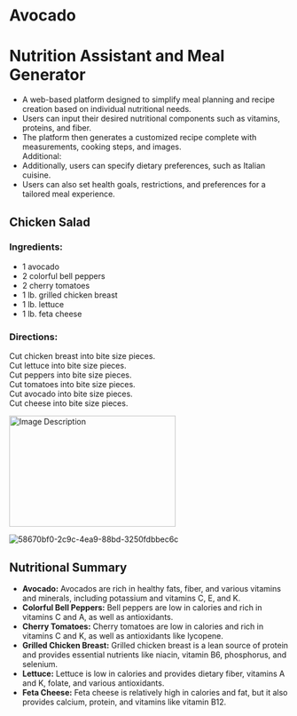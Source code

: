 # Avocado
<h1>Nutrition Assistant and Meal Generator</h1>
<ul>
  <li>A web-based platform designed to simplify meal planning and recipe creation based on individual nutritional needs.</li>
  <li>Users can input their desired nutritional components such as vitamins, proteins, and fiber.</li>
  <li>The platform then generates a customized recipe complete with measurements, cooking steps, and images.</li>
  Additional:
  <li>Additionally, users can specify dietary preferences, such as Italian cuisine.</li>
  <li>Users can also set health goals, restrictions, and preferences for a tailored meal experience.</li>
</ul>

<h2>Chicken Salad</h2>

<h3>Ingredients:</h3>
<ul>
    <li>1 avocado</li>
    <li>2 colorful bell peppers</li>
    <li>2 cherry tomatoes</li>
    <li>1 lb. grilled chicken breast</li>
    <li>1 lb. lettuce</li>
    <li>1 lb. feta cheese</li>
</ul>

<h3>Directions:</h3>
<p>
    Cut chicken breast into bite size pieces. <br>
    Cut lettuce into bite size pieces. <br>
    Cut peppers into bite size pieces. <br>
    Cut tomatoes into bite size pieces. <br>
    Cut avocado into bite size pieces. <br>
    Cut cheese into bite size pieces.
</p>
<img src="https://github.com/MadsAlk/Avocado/assets/86879749/2d8c3fd2-246d-4351-bb11-9778119e7af3" alt="Image Description" width="300" height="200">


![58670bf0-2c9c-4ea9-88bd-3250fdbbec6c](https://github.com/MadsAlk/Avocado/assets/86879749/2d8c3fd2-246d-4351-bb11-9778119e7af3)


<h2>Nutritional Summary</h2>

<ul>
    <li><strong>Avocado:</strong> Avocados are rich in healthy fats, fiber, and various vitamins and minerals, including potassium and vitamins C, E, and K.</li>
    <li><strong>Colorful Bell Peppers:</strong> Bell peppers are low in calories and rich in vitamins C and A, as well as antioxidants.</li>
    <li><strong>Cherry Tomatoes:</strong> Cherry tomatoes are low in calories and rich in vitamins C and K, as well as antioxidants like lycopene.</li>
    <li><strong>Grilled Chicken Breast:</strong> Grilled chicken breast is a lean source of protein and provides essential nutrients like niacin, vitamin B6, phosphorus, and selenium.</li>
    <li><strong>Lettuce:</strong> Lettuce is low in calories and provides dietary fiber, vitamins A and K, folate, and various antioxidants.</li>
    <li><strong>Feta Cheese:</strong> Feta cheese is relatively high in calories and fat, but it also provides calcium, protein, and vitamins like vitamin B12.</li>
</ul>

